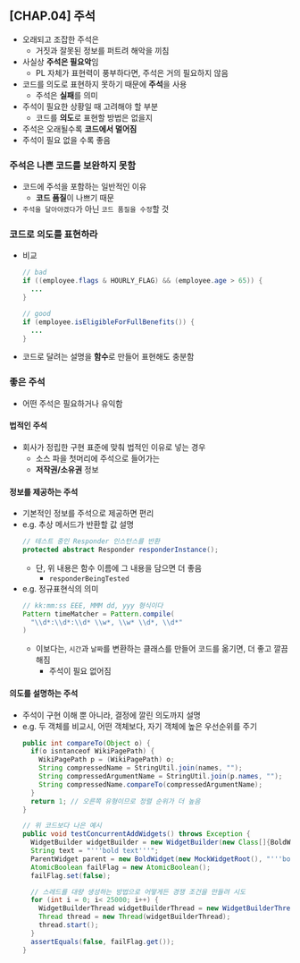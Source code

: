 ## [CHAP.04] 주석
- 오래되고 조잡한 주석은
  - 거짓과 잘못된 정보를 퍼트려 해악을 끼침
- 사실상 **주석은 필요악**임
  - PL 자체가 표현력이 풍부하다면, 주석은 거의 필요하지 않음
- 코드를 의도로 표현하지 못하기 때문에 **주석**을 사용
  - 주석은 **실패**를 의미
- 주석이 필요한 상황일 때 고려해야 할 부분
  - 코드를 **의도**로 표현할 방법은 없을지
- 주석은 오래될수록 **코드에서 멀어짐**
- 주석이 필요 없을 수록 좋음

### 주석은 나쁜 코드를 보완하지 못함
- 코드에 주석을 포함하는 일반적인 이유
  - **코드 품질**이 나쁘기 때문
- `주석을 달아야겠다`가 아닌 `코드 품질을 수정`할 것

### 코드로 의도를 표현하라
- 비교
  ```java
  // bad
  if ((employee.flags & HOURLY_FLAG) && (employee.age > 65)) {
    ...
  }

  // good
  if (employee.isEligibleForFullBenefits()) {
    ...
  }
  ```
- 코드로 달려는 설명을 **함수**로 만들어 표현해도 충분함

### 좋은 주석
- 어떤 주석은 필요하거나 유익함

#### 법적인 주석
- 회사가 정립한 구현 표준에 맞춰 법적인 이유로 넣는 경우
  - 소스 파을 첫머리에 주석으로 들어가는
  - **저작권/소유권** 정보

#### 정보를 제공하는 주석
- 기본적인 정보를 주석으로 제공하면 편리
- e.g. 추상 메서드가 반환할 값 설명
  ```java
  // 테스트 중인 Responder 인스턴스를 반환
  protected abstract Responder responderInstance();
  ```
  - 단, 위 내용은 함수 이름에 그 내용을 담으면 더 좋음
    - `responderBeingTested`
- e.g. 정규표현식의 의미
  ```java
  // kk:mm:ss EEE, MMM dd, yyy 형식이다
  Pattern timeMatcher = Pattern.compile(
    "\\d*:\\d*:\\d* \\w*, \\w* \\d*, \\d*"
  )
  ```
  - 이보다는, `시간`과 `날짜`를 변환하는 클래스를 만들어 코드를 옮기면, 더 좋고 깔끔해짐
    - 주석이 필요 없어짐

#### 의도를 설명하는 주석
- 주석이 구현 이해 뿐 아니라, 결정에 깔린 의도까지 설명
- e.g. 두 객체를 비교시, 어떤 객체보다, 자기 객체에 높은 우선순위를 주기
  ```java
  public int compareTo(Object o) {
    if(o isntanceof WikiPagePath) {
      WikiPagePath p = (WikiPagePath) o;
      String compressedName = StringUtil.join(names, "");
      String compressedArgumentName = StringUtil.join(p.names, "");
      String compressedName.compareTo(compressedArgumentName);
    }
    return 1; // 오른쪽 유형이므로 정렬 순위가 더 높음
  }
  ```
  ```java
  // 위 코드보다 나은 예시
  public void testConcurrentAddWidgets() throws Exception {
    WidgetBuilder widgetBuilder = new WidgetBuilder(new Class[]{BoldWidget.class});
    String text = "'''bold text'''";
    ParentWidget parent = new BoldWidget(new MockWidgetRoot(), "'''bold text'''");
    AtomicBoolean failFlag = new AtomicBoolean();
    failFlag.set(false);

    // 스레드를 대량 생성하는 방법으로 어떻게든 경쟁 조건을 만들려 시도
    for (int i = 0; i< 25000; i++) {
      WidgetBuilderThread widgetBuilderThread = new WidgetBuilderThread(widgetBuilder, text, parent, failFlag);
      Thread thread = new Thread(widgetBuilderThread);
      thread.start();
    }
    assertEquals(false, failFlag.get());
  }
  ```